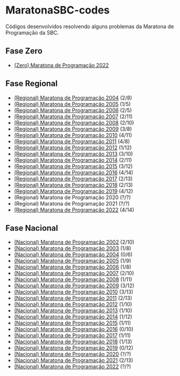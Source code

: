 # MaratonaSBC-codes
Códigos desenvolvidos resolvendo alguns problemas da Maratona de Programação da SBC.

## Fase Zero

- [(Zero) Maratona de Programação 2022](https://github.com/Kenzo-Sugai/MaratonaSBC-codes/tree/main/Zero%20Maratona%20de%20Programa%C3%A7%C3%A3o%202022)

## Fase Regional

- [(Regional) Maratona de Programação 2004](https://github.com/Kenzo-Sugai/MaratonaSBC-codes/tree/main/Maratona%20de%20Programação%202004) (2/8)
- [(Regional) Maratona de Programação 2005](https://github.com/Kenzo-Sugai/MaratonaSBC-codes/tree/main/Maratona%20de%20Programação%202005) (1/5)
- [(Regional) Maratona de Programação 2006](https://github.com/Kenzo-Sugai/MaratonaSBC-codes/tree/main/Maratona%20de%20Programação%202006) (2/5)
- [(Regional) Maratona de Programação 2007](https://github.com/Kenzo-Sugai/MaratonaSBC-codes/tree/main/Maratona%20de%20Programação%202007) (2/11)
- [(Regional) Maratona de Programação 2008](https://github.com/Kenzo-Sugai/MaratonaSBC-codes/tree/main/Maratona%20de%20Programação%202008) (2/10)
- [(Regional) Maratona de Programação 2009](https://github.com/Kenzo-Sugai/MaratonaSBC-codes/tree/main/Maratona%20de%20Programação%202009) (3/8)
- [(Regional) Maratona de Programação 2010](https://github.com/Kenzo-Sugai/MaratonaSBC-codes/tree/main/Maratona%20de%20Programação%202010) (4/11)
- [(Regional) Maratona de Programação 2011](https://github.com/Kenzo-Sugai/MaratonaSBC-codes/tree/main/Maratona%20de%20Programação%202011) (4/8)
- [(Regional) Maratona de Programação 2012](https://github.com/Kenzo-Sugai/MaratonaSBC-codes/tree/main/Maratona%20de%20Programação%202012) (1/12)
- [(Regional) Maratona de Programação 2013](https://github.com/Kenzo-Sugai/MaratonaSBC-codes/tree/main/Maratona%20de%20Programação%202013) (3/10)
- [(Regional) Maratona de Programação 2014](https://github.com/Kenzo-Sugai/MaratonaSBC-codes/tree/main/Maratona%20de%20Programação%202014) (2/11)
- [(Regional) Maratona de Programação 2015](https://github.com/Kenzo-Sugai/MaratonaSBC-codes/tree/main/Maratona%20de%20Programação%202015) (3/12)
- [(Regional) Maratona de Programação 2016](https://github.com/Kenzo-Sugai/MaratonaSBC-codes/tree/main/Maratona%20de%20Programação%202016) (4/14)
- [(Regional) Maratona de Programação 2017](https://github.com/Kenzo-Sugai/MaratonaSBC-codes/tree/main/Maratona%20de%20Programação%202017) (2/13)
- [(Regional) Maratona de Programação 2018](https://github.com/Kenzo-Sugai/MaratonaSBC-codes/tree/main/Maratona%20de%20Programação%202018) (2/13)
- [(Regional) Maratona de Programação 2019](https://github.com/Kenzo-Sugai/MaratonaSBC-codes/tree/main/Maratona%20de%20Programação%202019) (4/12)
- (Regional) Maratona de Programação 2020 (?/?)
- (Regional) Maratona de Programação 2021 (?/?)
- [(Regional) Maratona de Programação 2022](https://github.com/Kenzo-Sugai/MaratonaSBC-codes/tree/main/Maratona%20de%20Programação%202022) (4/14)

## Fase Nacional

- [(Nacional) Maratona de Programação 2002](https://github.com/Kenzo-Sugai/MaratonaSBC-codes/tree/main/Nacional%20Maratona%20de%20Programa%C3%A7%C3%A3o%202002) (2/10)
- [(Nacional) Maratona de Programação 2003](https://github.com/Kenzo-Sugai/MaratonaSBC-codes/tree/main/Nacional%20Maratona%20de%20Programa%C3%A7%C3%A3o%202003) (1/8)
- [(Nacional) Maratona de Programação 2004](https://github.com/Kenzo-Sugai/MaratonaSBC-codes/tree/main/Nacional%20Maratona%20de%20Programa%C3%A7%C3%A3o%202004) (0/6)
- [(Nacional) Maratona de Programação 2005](https://github.com/Kenzo-Sugai/MaratonaSBC-codes/tree/main/Nacional%20Maratona%20de%20Programa%C3%A7%C3%A3o%202005) (1/9)
- [(Nacional) Maratona de Programação 2006](https://github.com/Kenzo-Sugai/MaratonaSBC-codes/tree/main/Nacional%20Maratona%20de%20Programa%C3%A7%C3%A3o%202006) (1/8)
- [(Nacional) Maratona de Programação 2007](https://github.com/Kenzo-Sugai/MaratonaSBC-codes/tree/main/Nacional%20Maratona%20de%20Programa%C3%A7%C3%A3o%202007) (2/10)
- [(Nacional) Maratona de Programação 2008](https://github.com/Kenzo-Sugai/MaratonaSBC-codes/tree/main/Nacional%20Maratona%20de%20Programa%C3%A7%C3%A3o%202008) (1/11)
- [(Nacional) Maratona de Programação 2009](https://github.com/Kenzo-Sugai/MaratonaSBC-codes/tree/main/Nacional%20Maratona%20de%20Programa%C3%A7%C3%A3o%202009) (3/12)
- [(Nacional) Maratona de Programação 2010](https://github.com/Kenzo-Sugai/MaratonaSBC-codes/tree/main/Nacional%20Maratona%20de%20Programa%C3%A7%C3%A3o%202010) (3/13)
- [(Nacional) Maratona de Programação 2011](https://github.com/Kenzo-Sugai/MaratonaSBC-codes/tree/main/Nacional%20Maratona%20de%20Programa%C3%A7%C3%A3o%202011) (2/13)
- [(Nacional) Maratona de Programação 2012](https://github.com/Kenzo-Sugai/MaratonaSBC-codes/tree/main/Nacional%20Maratona%20de%20Programa%C3%A7%C3%A3o%202012) (1/10)
- [(Nacional) Maratona de Programação 2013](https://github.com/Kenzo-Sugai/MaratonaSBC-codes/tree/main/Nacional%20Maratona%20de%20Programa%C3%A7%C3%A3o%202013) (1/10)
- [(Nacional) Maratona de Programação 2014](https://github.com/Kenzo-Sugai/MaratonaSBC-codes/tree/main/Nacional%20Maratona%20de%20Programa%C3%A7%C3%A3o%202014) (1/12)
- [(Nacional) Maratona de Programação 2015](https://github.com/Kenzo-Sugai/MaratonaSBC-codes/tree/main/Nacional%20Maratona%20de%20Programa%C3%A7%C3%A3o%202015) (1/11)
- [(Nacional) Maratona de Programação 2016](https://github.com/Kenzo-Sugai/MaratonaSBC-codes/tree/main/Nacional%20Maratona%20de%20Programa%C3%A7%C3%A3o%202016) (0/10)
- [(Nacional) Maratona de Programação 2017](https://github.com/Kenzo-Sugai/MaratonaSBC-codes/tree/main/Nacional%20Maratona%20de%20Programa%C3%A7%C3%A3o%202017) (1/11)
- [(Nacional) Maratona de Programação 2018](https://github.com/Kenzo-Sugai/MaratonaSBC-codes/tree/main/Nacional%20Maratona%20de%20Programa%C3%A7%C3%A3o%202018) (1/13)
- [(Nacional) Maratona de Programação 2019](https://github.com/Kenzo-Sugai/MaratonaSBC-codes/tree/main/Nacional%20Maratona%20de%20Programa%C3%A7%C3%A3o%202019) (0/12)
- [(Nacional) Maratona de Programação 2020](https://github.com/Kenzo-Sugai/MaratonaSBC-codes/tree/main/Nacional%20Maratona%20de%20Programa%C3%A7%C3%A3o%202020) (?/?)
- [(Nacional) Maratona de Programação 2021](https://github.com/Kenzo-Sugai/MaratonaSBC-codes/tree/main/Nacional%20Maratona%20de%20Programa%C3%A7%C3%A3o%202021) (2/13)
- [(Nacional) Maratona de Programação 2022](https://github.com/Kenzo-Sugai/MaratonaSBC-codes/tree/main/Nacional%20Maratona%20de%20Programa%C3%A7%C3%A3o%202022) (?/?)

